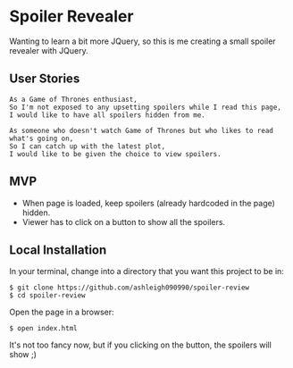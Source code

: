 Spoiler Revealer
================

Wanting to learn a bit more JQuery, so this is me creating a small spoiler revealer with JQuery.

User Stories
------------
```
As a Game of Thrones enthusiast,
So I'm not exposed to any upsetting spoilers while I read this page,
I would like to have all spoilers hidden from me.

As someone who doesn't watch Game of Thrones but who likes to read what's going on,
So I can catch up with the latest plot,
I would like to be given the choice to view spoilers.
```

MVP
---
* When page is loaded, keep spoilers (already hardcoded in the page) hidden.
* Viewer has to click on a button to show all the spoilers.

Local Installation
------------------

In your terminal, change into a directory that you want this project to be in:

```
$ git clone https://github.com/ashleigh090990/spoiler-review
$ cd spoiler-review
```
Open the page in a browser:

```
$ open index.html
```
It's not too fancy now, but if you clicking on the button, the spoilers will show ;)